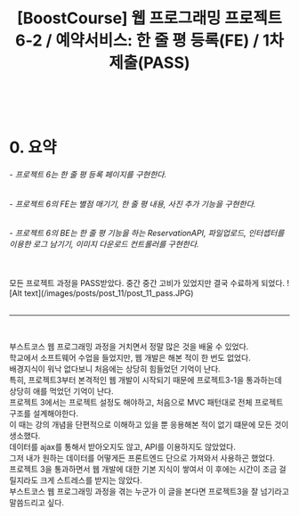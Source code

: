 ﻿---
layout: post
title: '[BoostCourse] 웹 프로그래밍 프로젝트 6-2 / 예약서비스: 한 줄 평 등록(FE) / 1차 제출(PASS)'
tags: [BoostCourse]
image: '/images/posts/boostcourse.JPG'
---


<br/>

# 0. 요약
###### - 프로젝트 6는 한 줄 평 등록 페이지를 구현한다.
###### - 프로젝트 6의 FE는 별점 매기기, 한 줄 평 내용, 사진 추가 기능을 구현한다.
###### - 프로젝트 6의 BE는 한 줄 평 기능을 하는 ReservationAPI, 파일업로드, 인터셉터를 이용한 로그 남기기, 이미지 다운로드 컨트롤러를 구현한다.


<br/>
모든 프로젝트 과정을 PASS받았다. 중간 중간 고비가 있었지만 결국 수료하게 되었다.  
![Alt text](/images/posts/post_11/post_11_pass.JPG)<br/>
<br/>

*****

<br/>

부스트코스 웹 프로그래밍 과정을 거치면서 정말 많은 것을 배울 수 있었다.  
학교에서 소프트웨어 수업을 들었지만, 웹 개발은 해본 적이 한 번도 없었다.  
배경지식이 워낙 없다보니 처음에는 상당히 힘들었던 기억이 난다.  
특히, 프로젝트3부터 본격적인 웹 개발이 시작되기 때문에 프로젝트3-1을 통과하는데 상당히 애를 먹었던 기억이 난다.  
프로젝트 3에서는 프로젝트 설정도 해야하고, 처음으로 MVC 패턴대로 전체 프로젝트 구조를 설계해야한다.  
이 때는 강의 개념을 단편적으로 이해하고 있을 뿐 응용해본 적이 없기 떄문에 모든 것이 생소했다.  
데이터를 ajax를 통해서 받아오지도 않고, API를 이용하지도 않았었다.  
그저 내가 원하는 데이터를 어떻게든 프론트엔드 단으로 가져와서 사용하곤 했었다.  
프로젝트 3을 통과하면서 웹 개발에 대한 기본 지식이 쌓여서 이 후에는 시간이 조금 걸릴지라도 크게 스트레스를 받지는 않았다.  
부스트코스 웹 프로그래밍 과정을 겪는 누군가 이 글을 본다면 프로젝트3을 잘 넘기라고 말씀드리고 싶다.  
